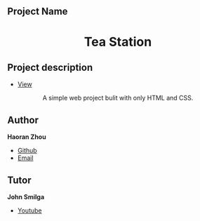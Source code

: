 ## Project Name
<h1 align="center">Tea Station</h1>

## Project description
 - [View](https://xxxtea-stationxxx.netlify.app/)
<p align="center">A simple web project bulit with only HTML and CSS.

## Author
**Haoran Zhou**

 - [Github](https://github.com/vvhys0ser10us "Haoran Zhou")
 - [Email](mailto:kens0serious@gmail.com)

## Tutor
**John Smilga**

- [Youtube](https://www.youtube.com/c/CodingAddict/featured "John Smilga")
